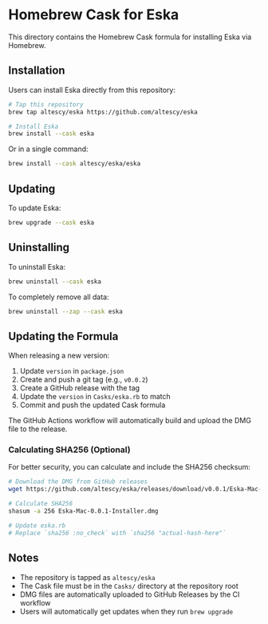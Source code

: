 # Homebrew Cask for Eska

This directory contains the Homebrew Cask formula for installing Eska via Homebrew.

## Installation

Users can install Eska directly from this repository:

```bash
# Tap this repository
brew tap altescy/eska https://github.com/altescy/eska

# Install Eska
brew install --cask eska
```

Or in a single command:

```bash
brew install --cask altescy/eska/eska
```

## Updating

To update Eska:

```bash
brew upgrade --cask eska
```

## Uninstalling

To uninstall Eska:

```bash
brew uninstall --cask eska
```

To completely remove all data:

```bash
brew uninstall --zap --cask eska
```

## Updating the Formula

When releasing a new version:

1. Update `version` in `package.json`
2. Create and push a git tag (e.g., `v0.0.2`)
3. Create a GitHub release with the tag
4. Update the `version` in `Casks/eska.rb` to match
5. Commit and push the updated Cask formula

The GitHub Actions workflow will automatically build and upload the DMG file to the release.

### Calculating SHA256 (Optional)

For better security, you can calculate and include the SHA256 checksum:

```bash
# Download the DMG from GitHub releases
wget https://github.com/altescy/eska/releases/download/v0.0.1/Eska-Mac-0.0.1-Installer.dmg

# Calculate SHA256
shasum -a 256 Eska-Mac-0.0.1-Installer.dmg

# Update eska.rb
# Replace `sha256 :no_check` with `sha256 "actual-hash-here"`
```

## Notes

- The repository is tapped as `altescy/eska`
- The Cask file must be in the `Casks/` directory at the repository root
- DMG files are automatically uploaded to GitHub Releases by the CI workflow
- Users will automatically get updates when they run `brew upgrade`
